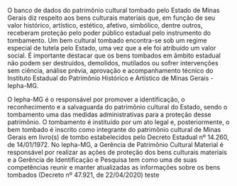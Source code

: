 O banco de dados do patrimônio cultural tombado pelo Estado de Minas Gerais diz respeito aos bens culturais materiais que, em função de seu valor histórico, artístico, estético, afetivo, simbólico, dentre outros, receberam proteção pelo poder público estadual pelo instrumento do tombamento. Um bem cultural tombado encontra-se sob um regime especial de tutela pelo Estado, uma vez que a ele foi atribuído um valor social. É importante destacar que os bens tombados em âmbito estadual não podem ser destruídos, demolidos, mutilados ou sofrer intervenções sem ciência, análise prévia, aprovação e acompanhamento técnico do Instituto Estadual do Patrimônio Histórico e Artístico de Minas Gerais - Iepha-MG.

O Iepha-MG é o responsável por promover a identificação, o reconhecimento e a salvaguarda do patrimônio cultural do Estado, sendo o tombamento uma das medidas administrativas para a proteção desse patrimônio. O tombamento é instituído por um ato legal e, posteriormente, o bem tombado é inscrito como integrante do patrimônio cultural de Minas Gerais em livro(s) de tombo estabelecidos pelo Decreto Estadual nº 14.260, de 14/01/1972. No Iepha-MG, a Gerência de Patrimônio Cultural Material é responsável por realizar as ações de proteção dos bens culturais materiais e a Gerência de Identificação e Pesquisa tem como uma de suas competências reunir e manter atualizadas as informações sobre os bens tombados (Decreto nº 47.921, de 22/04/2020) teste

